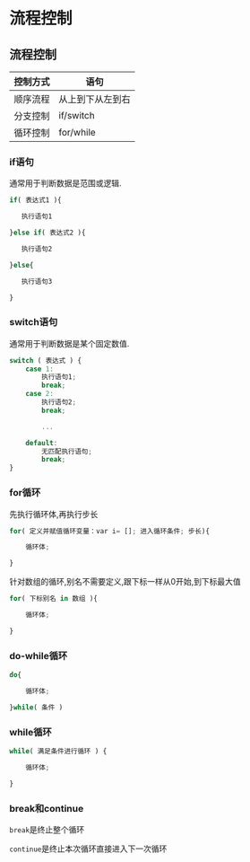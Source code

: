 # 流程控制

## 流程控制

| 控制方式 | 语句        |
| ---- | --------- |
| 顺序流程 | 从上到下从左到右  |
| 分支控制 | if/switch |
| 循环控制 | for/while |

### if语句

通常用于判断数据是范围或逻辑.

```javascript
if( 表达式1 ){

   执行语句1

}else if( 表达式2 ){

   执行语句2

}else{

   执行语句3

}
```

### switch语句

通常用于判断数据是某个固定数值.

```javascript
switch ( 表达式 ) {
    case 1:
        执行语句1;
        break;
    case 2:
        执行语句2;
        break;

        ...

    default:
        无匹配执行语句;
        break;
}
```

### for循环

先执行循环体,再执行步长

```javascript
for( 定义并赋值循环变量：var i= []; 进入循环条件; 步长){

    循环体;

}
```

针对数组的循环,别名不需要定义,跟下标一样从0开始,到下标最大值

```javascript
for( 下标别名 in 数组 ){

    循环体;

}
```

### do-while循环

```javascript
do{

    循环体;

}while( 条件 )
```

### while循环

```javascript
while( 满足条件进行循环 ) {

    循环体;   

}
```

### break和continue

`break`是终止整个循环

`continue`是终止本次循环直接进入下一次循环
